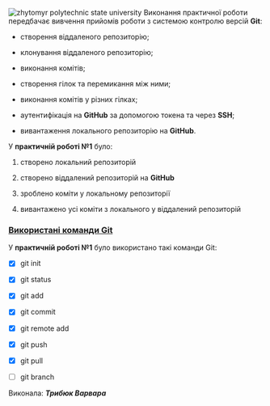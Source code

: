 ![zhytomyr polytechnic state university](https://media.ztu.edu.ua/wp-content/uploads/2020/02/Group-6-1-1536x465.png)
Виконання практичної роботи передбачає вивчення прийомів роботи з системою контролю версій **Git**:

+ створення віддаленого репозиторію;

+ клонування віддаленого репозиторію;

+ виконання комітів;

+ створення гілок та перемикання між ними;

+ виконання комітів у різних гілках;

+ аутентифікація на **GitHub** за допомогою токена та через **SSH**;

+ вивантаження локального репозиторію на **GitHub**.

У **практичній роботі №1** було:

1. створено локальний репозиторій

1. створено віддалений репозиторій на **GitHub**

1. зроблено коміти у локальному репозиторії

1. вивантажено усі коміти з локального у віддалений репозиторій

### [Використані команди Git](#)

У **практичній роботі №1** було використано такі команди Git:

- [x] git init

- [x] git status

- [x] git add

- [x] git commit

- [x] git remote add

- [x] git push

- [x] git pull

- [ ] git branch

Виконала: ***Трибюк Варвара***
